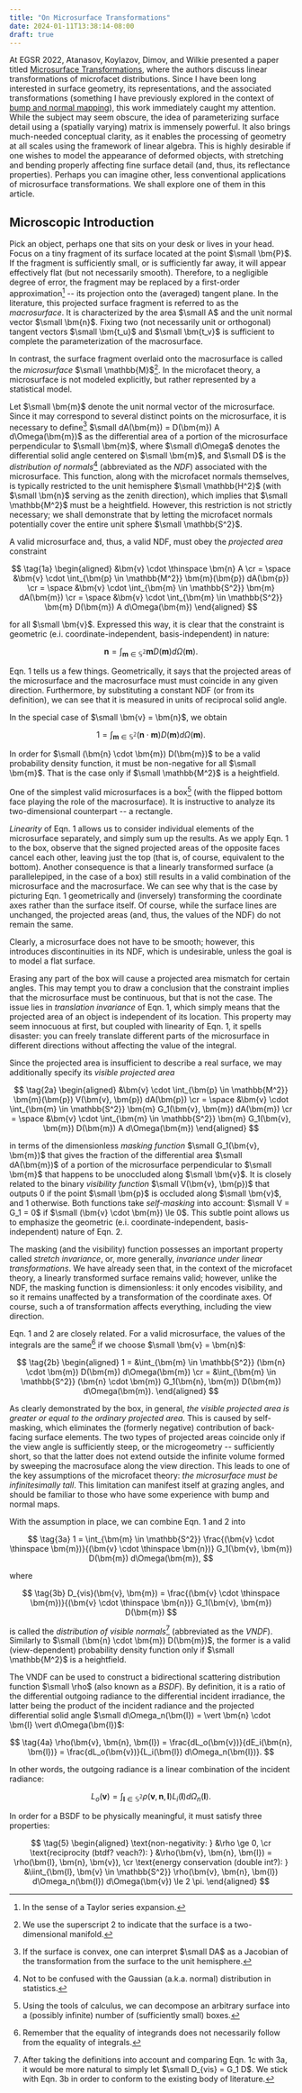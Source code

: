 ```yaml
---
title: "On Microsurface Transformations"
date: 2024-01-11T13:38:14-08:00
draft: true
---
```


At EGSR 2022, Atanasov, Koylazov, Dimov, and Wilkie presented a paper titled [Microsurface Transformations](https://onlinelibrary.wiley.com/doi/abs/10.1111/cgf.14590), where the authors discuss linear transformations of microfacet distributions. Since I have been long interested in surface geometry, its representations, and the associated transformations (something I have previously explored in the context of [bump and normal mapping](/post/surface-gradient/)), this work immediately caught my attention. While the subject may seem obscure, the idea of parameterizing surface detail using a (spatially varying) matrix is immensely powerful. It also brings much-needed conceptual clarity, as it enables the processing of geometry at all scales using the framework of linear algebra. This is highly desirable if one wishes to model the appearance of deformed objects, with stretching and bending properly affecting fine surface detail (and, thus, its reflectance properties). Perhaps you can imagine other, less conventional applications of microsurface transformations. We shall explore one of them in this article.

<!--more-->

## Microscopic Introduction

Pick an object, perhaps one that sits on your desk or lives in your head. Focus on a tiny fragment of its surface located at the point $\small \bm{P}$. If the fragment is sufficiently small, or is sufficiently far away, it will appear effectively flat (but not necessarily smooth). Therefore, to a negligible degree of error, the fragment may be replaced by a first-order approximation[^1] -- its projection onto the (averaged) tangent plane. In the literature, this projected surface fragment is referred to as the *macrosurface*. It is characterized by the area $\small A$ and the unit normal vector $\small \bm{n}$. Fixing two (not necessarily unit or orthogonal) tangent vectors $\small \bm{t_u}$ and $\small \bm{t_v}$ is sufficient to complete the parameterization of the macrosurface.

[^1]: In the sense of a Taylor series expansion.

In contrast, the surface fragment overlaid onto the macrosurface is called the *microsurface* $\small \mathbb{M}$[^2]. In the microfacet theory, a microsurface is not modeled explicitly, but rather represented by a statistical model.

[^2]: We use the superscript 2 to indicate that the surface is a two-dimensional manifold.

Let $\small \bm{m}$ denote the unit normal vector of the microsurface. Since it may correspond to several distinct points on the microsurface, it is necessary to define[^3] $\small dA(\bm{m}) = D(\bm{m}) A d\Omega(\bm{m})$ as the differential area of a portion of the microsurface perpendicular to $\small \bm{m}$, where $\small d\Omega$ denotes the differential solid angle centered on $\small \bm{m}$, and $\small D$ is the *distribution of normals*[^4] (abbreviated as the *NDF*) associated with the microsurface. This function, along with the microfacet normals themselves, is typically restricted to the unit hemisphere $\small \mathbb{H^2}$ (with $\small \bm{n}$ serving as the zenith direction), which implies that $\small \mathbb{M^2}$ must be a heightfield. However, this restriction is not strictly necessary; we shall demonstrate that by letting the microfacet normals potentially cover the entire unit sphere $\small \mathbb{S^2}$.

[^3]: If the surface is convex, one can interpret $\small DA$ as a Jacobian of the transformation from the surface to the unit hemisphere.

[^4]: Not to be confused with the Gaussian (a.k.a. normal) distribution in statistics.

A valid microsurface and, thus, a valid NDF, must obey the *projected area* constraint

$$ \tag{1a}
\begin{aligned}
	&\bm{v} \cdot \thinspace \bm{n} A
	\cr = \space
	&\bm{v} \cdot \int_{\bm{p} \in \mathbb{M^2}} \bm{m}(\bm{p}) dA(\bm{p})
	\cr = \space
	&\bm{v} \cdot \int_{\bm{m} \in \mathbb{S^2}} \bm{m} dA(\bm{m})
	\cr = \space
	&\bm{v} \cdot \int_{\bm{m} \in \mathbb{S^2}} \bm{m} D(\bm{m}) A d\Omega(\bm{m})
\end{aligned}
$$

for all $\small \bm{v}$. Expressed this way, it is clear that the constraint is geometric (e.i. coordinate-independent, basis-independent) in nature:

$$ \tag{1b}
	\bm{n} = \int_{\bm{m} \in \mathbb{S^2}} \bm{m} D(\bm{m}) d\Omega(\bm{m}).
$$

Eqn. 1 tells us a few things. Geometrically, it says that the projected areas of the microsurface and the macrosurface must must coincide in any given direction. Furthermore, by substituting a constant NDF (or from its definition), we can see that it is measured in units of reciprocal solid angle.

In the special case of $\small \bm{v} = \bm{n}$, we obtain

$$ \tag{1c}
	1 = \int_{\bm{m} \in \mathbb{S^2}} (\bm{n} \cdot \bm{m}) D(\bm{m}) d\Omega(\bm{m}).
$$

In order for $\small (\bm{n} \cdot \bm{m}) D(\bm{m})$ to be a valid probability density function, it must be non-negative for all $\small \bm{m}$. That is the case only if $\small \mathbb{M^2}$ is a heightfield.

One of the simplest valid microsurfaces is a box[^5] (with the flipped bottom face playing the role of the macrosurface). It is instructive to analyze its two-dimensional counterpart -- a rectangle.

[^5]: Using the tools of calculus, we can decompose an arbitrary surface into a (possibly infinite) number of (sufficiently small) boxes.

*Linearity* of Eqn. 1 allows us to consider individual elements of the microsurface separately, and simply sum up the results. As we apply Eqn. 1 to the box, observe that the signed projected areas of the opposite faces cancel each other, leaving just the top (that is, of course, equivalent to the bottom). Another consequence is that a linearly transformed surface (a parallelepiped, in the case of a box) still results in a valid combination of the microsurface and the macrosurface. We can see why that is the case by picturing Eqn. 1 geometrically and (inversely) transforming the coordinate axes rather than the surface itself. Of course, while the surface lines are unchanged, the projected areas (and, thus, the values of the NDF) do not remain the same.

Clearly, a microsurface does not have to be smooth; however, this introduces discontinuities in its NDF, which is undesirable, unless the goal is to model a flat surface.

Erasing any part of the box will cause a projected area mismatch for certain angles. This may tempt you to draw a conclusion that the constraint implies that the microsurface must be continuous, but that is not the case. The issue lies in *translation invariance* of Eqn. 1, which simply means that the projected area of an object is independent of its location. This property may seem innocuous at first, but coupled with linearity of Eqn. 1, it spells disaster: you can freely translate different parts of the microsurface in different directions without affecting the value of the integral.

Since the projected area is insufficient to describe a real surface, we may additionally specify its *visible projected area*

$$ \tag{2a}
\begin{aligned}
	&\bm{v} \cdot \int_{\bm{p} \in \mathbb{M^2}}
	\bm{m}(\bm{p}) V(\bm{v}, \bm{p}) dA(\bm{p})
	\cr = \space
	&\bm{v} \cdot \int_{\bm{m} \in \mathbb{S^2}}
	\bm{m} G_1(\bm{v}, \bm{m}) dA(\bm{m})
	\cr = \space
	&\bm{v} \cdot \int_{\bm{m} \in \mathbb{S^2}}
	\bm{m} G_1(\bm{v}, \bm{m}) D(\bm{m}) A d\Omega(\bm{m})
\end{aligned}
$$

in terms of the dimensionless *masking function* $\small G_1(\bm{v}, \bm{m})$ that gives the fraction of the differential area $\small dA(\bm{m})$ of a portion of the microsurface perpendicular to $\small \bm{m}$ that happens to be unoccluded along $\small \bm{v}$. It is closely related to the binary *visibility function* $\small V(\bm{v}, \bm{p})$ that outputs 0 if the point $\small \bm{p}$ is occluded along $\small \bm{v}$, and 1 otherwise. Both functions take *self-masking* into account: $\small V = G_1 = 0$ if $\small (\bm{v} \cdot \bm{m}) \le 0$. This subtle point allows us to emphasize the geometric (e.i. coordinate-independent, basis-independent) nature of Eqn. 2.

The masking (and the visibility) function possesses an important property called *stretch invariance*, or, more generally, *invariance under linear transformations*. We have already seen that, in the context of the microfacet theory, a linearly transformed surface remains valid; however, unlike the NDF, the masking function is dimensionless: it only encodes visibility, and so it remains unaffected by a transformation of the coordinate axes. Of course, such a of transformation affects everything, including the view direction.

Eqn. 1 and 2 are closely related. For a valid microsurface, the values of the integrals are the same[^6] if we choose $\small \bm{v} = \bm{n}$:

[^6]: Remember that the equality of integrands does not necessarily follow from the equality of integrals.

$$ \tag{2b}
\begin{aligned}
	1 =
	&\int_{\bm{m} \in \mathbb{S^2}} (\bm{n} \cdot \bm{m}) D(\bm{m}) d\Omega(\bm{m})
	\cr =
	&\int_{\bm{m} \in \mathbb{S^2}}
	(\bm{n} \cdot \bm{m}) G_1(\bm{n}, \bm{m}) D(\bm{m}) d\Omega(\bm{m}).
\end{aligned}
$$

As clearly demonstrated by the box, in general, *the visible projected area is greater or equal to the ordinary projected area*. This is caused by self-masking, which eliminates the (formerly negative) contribution of back-facing surface elements. The two types of projected areas coincide only if the view angle is sufficiently steep, or the microgeometry -- sufficiently short, so that the latter does not extend outside the infinite volume formed by sweeping the macrosuface along the view direction. This leads to one of the key assumptions of the microfacet theory: *the microsurface must be infinitesimally tall*. This limitation can manifest itself at grazing angles, and should be familiar to those who have some experience with bump and normal maps.

With the assumption in place, we can combine Eqn. 1 and 2 into

$$ \tag{3a}
	1 =
	\int_{\bm{m} \in \mathbb{S^2}}
	\frac{(\bm{v} \cdot \thinspace \bm{m})}{(\bm{v} \cdot \thinspace \bm{n})} G_1(\bm{v}, \bm{m}) D(\bm{m}) d\Omega(\bm{m}),
$$

where

$$ \tag{3b}
	D_{vis}(\bm{v}, \bm{m}) =
	\frac{(\bm{v} \cdot \thinspace \bm{m})}{(\bm{v} \cdot \thinspace \bm{n})} G_1(\bm{v}, \bm{m}) D(\bm{m})
$$

is called the *distribution of visible normals*[^7] (abbreviated as the *VNDF*). Similarly to $\small (\bm{n} \cdot \bm{m}) D(\bm{m})$, the former is a valid (view-dependent) probability density function only if $\small \mathbb{M^2}$ is a heightfield.

[^7]: After taking the definitions into account and comparing Eqn. 1c with 3a, it would be more natural to simply let $\small D_{vis} = G_1 D$. We stick with Eqn. 3b in order to conform to the existing body of literature.

The VNDF can be used to construct a bidirectional scattering distribution function $\small \rho$ (also known as a *BSDF*). By definition, it is a ratio of the differential outgoing radiance to the differential incident irradiance, the latter being the product of the incident radiance and the projected differential solid angle $\small d\Omega_n(\bm{l}) = \vert \bm{n} \cdot \bm{l} \vert d\Omega(\bm{l})$:

$$ \tag{4a}
	\rho(\bm{v}, \bm{n}, \bm{l}) =
	\frac{dL_o(\bm{v})}{dE_i(\bm{n}, \bm{l})} =
	\frac{dL_o(\bm{v})}{L_i(\bm{l}) d\Omega_n(\bm{l})}.
$$

In other words, the outgoing radiance is a linear combination of the incident radiance:

$$ \tag{4b}
	L_o(\bm{v}) =
	\int_{\bm{l} \in \mathbb{S^2}}
	\rho(\bm{v}, \bm{n}, \bm{l}) L_i(\bm{l}) d\Omega_n(\bm{l}).
$$

In order for a BSDF to be physically meaningful, it must satisfy three properties:

$$ \tag{5}
\begin{aligned}
	\text{non-negativity: }
	&\rho \ge 0,
	\cr
	\text{reciprocity (btdf? veach?): }
	&\rho(\bm{v}, \bm{n}, \bm{l}) = \rho(\bm{l}, \bm{n}, \bm{v}),
	\cr
	\text{energy conservation (double int?): }
	&\iint_{\bm{l}, \bm{v} \in \mathbb{S^2}}
	\rho(\bm{v}, \bm{n}, \bm{l}) d\Omega_n(\bm{l}) d\Omega(\bm{v}) \le 2 \pi.
\end{aligned}
$$
